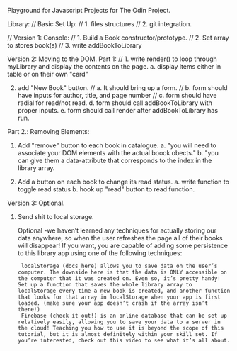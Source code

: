 Playground for Javascript Projects for The Odin Project.

Library:
// Basic Set Up:
// 1. files structures
// 2. git integration.

// Version 1: Console:
// 1. Build a Book constructor/prototype.
// 2. Set array to stores book(s)
// 3. write addBookToLibrary

Version 2: Moving to the DOM.
Part 1:
// 1. write render() to loop through myLibrary and display the contents on the page.
    a. display items either in table or on their own "card"

2. add "New Book" button.
//    a. It should bring up a form.
//    b. form should have inputs for author, title, and page number
//    c. form should have radial for read/not read.
    d. form should call addBookToLibrary with proper inputs.
    e. form should call render after addBookToLibrary has run.

Part 2.: Removing Elements:
1. Add "remove" button to each book in catalogue.
    a. "you will need to associate your DOM elements with the actual boook obects."
    b. "you can give them a data-attribute that corresponds to the index in the library array.

2. Add a button on each book to change its read status.
    a. write function to toggle read status
    b. hook up "read" button to read function.

Version 3: Optional.
1. Send shit to local storage.

    Optional -we haven’t learned any techniques for actually storing our data anywhere, so when the user refreshes the page all of their books
     will disappear! If you want, you are capable of adding some persistence to this library app using one of the following techniques:

        localStorage (docs here) allows you to save data on the user’s computer. The downside here is that the data is ONLY accessible on the computer that it was created on. Even so, it’s pretty handy! Set up a function that saves the whole library array to localStorage every time a new book is created, and another function that looks for that array in localStorage when your app is first loaded. (make sure your app doesn’t crash if the array isn’t there!)
        Firebase (check it out!) is an online database that can be set up relatively easily, allowing you to save your data to a server in the cloud! Teaching you how to use it is beyond the scope of this tutorial, but it is almost definitely within your skill set. If you’re interested, check out this video to see what it’s all about.


